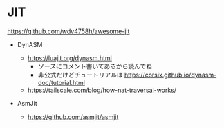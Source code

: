 # JIT

https://github.com/wdv4758h/awesome-jit

* DynASM
  * https://luajit.org/dynasm.html
    * ソースにコメント書いてあるから読んでね
    * 非公式だけどチュートリアルは https://corsix.github.io/dynasm-doc/tutorial.html
  * https://tailscale.com/blog/how-nat-traversal-works/

* AsmJit
  * https://github.com/asmjit/asmjit



